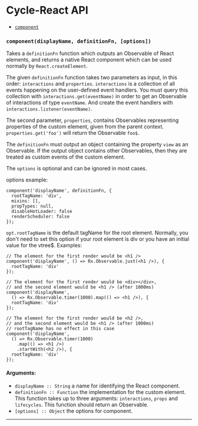 # Cycle-React API

- [`component`](#component)

### <a id="component"></a> `component(displayName, definitionFn, [options])`

Takes a `definitionFn` function which outputs an Observable of React
elements, and returns a native React component which can be used normally
by `React.createElement`.

The given `definitionFn` function takes two parameters as input, in this order:
`interactions` and `properties`. `interactions` is a collection of all events
happening on the user-defined event handlers. You must query this collection with
`interactions.get(eventName)` in order to get an Observable of
interactions of type `eventName`. And create the event handlers with
`interactions.listener(eventName)`.

The second parameter, `properties`, contains Observables representing properties
of the custom element, given from the parent context.
`properties.get('foo')` will return the Observable `foo$`.

The `definitionFn` must output an object containing the property `view`
as an Observable. If the output object contains other Observables, then
they are treated as custom events of the custom element.

The `options` is optional and can be ignored in most cases.

options example:

    component('displayName', definitionFn, {
      rootTagName: 'div',
      mixins: [],
      propTypes: null,
      disableHotLoader: false
      renderScheduler: false
    });

`opt.rootTagName` is the default tagName for the root element.
Normally, you don't need to set this option if your root element is div or
you have an initial value for the vtree$. Examples:

    // The element for the first render would be <h1 />
    component('displayName', () => Rx.Observable.just(<h1 />), {
      rootTagName: 'div'
    });

    // The element for the first render would be <div></div>,
    // and the second element would be <h1 /> (after 1000ms)
    component('displayName',
      () => Rx.Observable.timer(1000).map(() => <h1 />), {
      rootTagName: 'div'
    });

    // The element for the first render would be <h2 />,
    // and the second element would be <h1 /> (after 1000ms)
    // rootTagName has no effect in this case
    component('displayName',
      () => Rx.Observable.timer(1000)
        .map(() => <h1 />)
        .startWith(<h2 />), {
      rootTagName: 'div'
    });

#### Arguments:

- `displayName :: String` a name for identifying the React component.
- `definitionFn :: Function` the implementation for the custom element. This function takes up to three arguments: `interactions`, `props` and `lifecycles`. This function should return an Observable.
- `[options] :: Object` the options for component.

- - -
